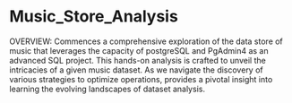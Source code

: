 # Music_Store_Analysis
OVERVIEW:
Commences a comprehensive exploration of the data store of music that leverages the capacity of postgreSQL and PgAdmin4 as an advanced SQL project. This hands-on analysis is crafted to unveil the intricacies of a given music dataset. As we navigate the discovery of various strategies to optimize operations, provides a pivotal insight into learning the evolving landscapes of dataset analysis.
